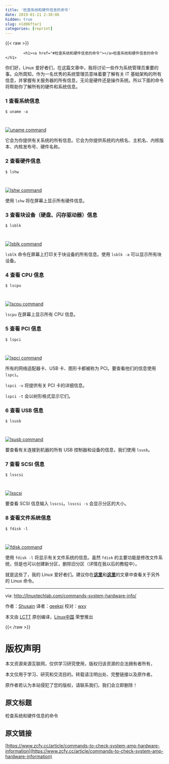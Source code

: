 ```yaml
---
title: '检查系统和硬件信息的命令' 
date: 2019-01-21 2:30:06
hidden: true
slug: nld06ftar1
categories: [reprint]
---
```


{{< raw >}}

            <h1><a href="#检查系统和硬件信息的命令"></a>检查系统和硬件信息的命令</h1>
<p>你们好，Linux 爱好者们，在这篇文章中，我将讨论一些作为系统管理员重要的事。众所周知，作为一名优秀的系统管理员意味着要了解有关 IT 基础架构的所有信息，并掌握有关服务器的所有信息，无论是硬件还是操作系统。所以下面的命令将帮助你了解所有的硬件和系统信息。</p>
<h3><a href="#1-查看系统信息"></a>1 查看系统信息</h3>
<pre><code class="hljs shell"><span class="hljs-meta">$</span><span class="bash"> uname -a</span>

</code></pre><p><a href="https://camo.githubusercontent.com/69f3561ecbb1cbc2a09f23cddbddaff07d5f232c/68747470733a2f2f69302e77702e636f6d2f6c696e7578746563686c61622e636f6d2f77702d636f6e74656e742f75706c6f6164732f323031372f30322f756e616d652e6a70673f726573697a653d3636342532433639"><img src="https://p0.ssl.qhimg.com/t01cd1f857ea01e88fa.jpg" alt="uname command"></a></p>
<p>它会为你提供有关系统的所有信息。它会为你提供系统的内核名、主机名、内核版本、内核发布号、硬件名称。</p>
<h3><a href="#2-查看硬件信息"></a>2 查看硬件信息</h3>
<pre><code class="hljs shell"><span class="hljs-meta">$</span><span class="bash"> lshw</span>

</code></pre><p><a href="https://camo.githubusercontent.com/f232464e868abef656eedd3ca6002130abaefb42/68747470733a2f2f69322e77702e636f6d2f6c696e7578746563686c61622e636f6d2f77702d636f6e74656e742f75706c6f6164732f323031372f30322f6c7368772e6a70673f726573697a653d363431253243333836"><img src="https://p0.ssl.qhimg.com/t018c2b01c6d8f85208.jpg" alt="lshw command"></a></p>
<p>使用 <code>lshw</code> 将在屏幕上显示所有硬件信息。</p>
<h3><a href="#3-查看块设备硬盘闪存驱动器信息"></a>3 查看块设备（硬盘、闪存驱动器）信息</h3>
<pre><code class="hljs shell"><span class="hljs-meta">$</span><span class="bash"> lsblk</span>

</code></pre><p><a href="https://camo.githubusercontent.com/30270f65351cb7974a35ed9ede78ed54166a4239/68747470733a2f2f69312e77702e636f6d2f6c696e7578746563686c61622e636f6d2f77702d636f6e74656e742f75706c6f6164732f323031372f30322f6c73626c6b2e6a70673f726573697a653d363436253243313632"><img src="https://p0.ssl.qhimg.com/t010a8a917cd859bbd8.jpg" alt="lsblk command"></a></p>
<p><code>lsblk</code> 命令在屏幕上打印关于块设备的所有信息。使用 <code>lsblk -a</code> 可以显示所有块设备。</p>
<h3><a href="#4-查看-cpu-信息"></a>4 查看 CPU 信息</h3>
<pre><code class="hljs shell"><span class="hljs-meta">$</span><span class="bash"> lscpu</span>

</code></pre><p><a href="https://camo.githubusercontent.com/fe069b1b70c15d0ac3efc3d2a8c86440fa8e2480/68747470733a2f2f69322e77702e636f6d2f6c696e7578746563686c61622e636f6d2f77702d636f6e74656e742f75706c6f6164732f323031372f30322f6c736370752e6a70673f726573697a653d363433253243323136"><img src="https://p0.ssl.qhimg.com/t01436f274f3eb236a6.jpg" alt="lscpu command"></a></p>
<p><code>lscpu</code> 在屏幕上显示所有 CPU 信息。</p>
<h3><a href="#5-查看-pci-信息"></a>5 查看 PCI 信息</h3>
<pre><code class="hljs shell"><span class="hljs-meta">$</span><span class="bash"> lspci</span>

</code></pre><p><a href="https://camo.githubusercontent.com/63c4b0fc23c54a8d0c2abea3c370f28b9b031bf5/68747470733a2f2f69302e77702e636f6d2f6c696e7578746563686c61622e636f6d2f77702d636f6e74656e742f75706c6f6164732f323031372f30322f6c737063692e6a70673f726573697a653d363434253243323338"><img src="https://p0.ssl.qhimg.com/t0150bac859d8acc342.jpg" alt="lspci command"></a></p>
<p>所有的网络适配器卡、USB 卡、图形卡都被称为 PCI。要查看他们的信息使用 <code>lspci</code>。</p>
<p><code>lspci -v</code> 将提供有关 PCI 卡的详细信息。</p>
<p><code>lspci -t</code> 会以树形格式显示它们。</p>
<h3><a href="#6-查看-usb-信息"></a>6 查看 USB 信息</h3>
<pre><code class="hljs shell"><span class="hljs-meta">$</span><span class="bash"> lsusb</span>

</code></pre><p><a href="https://camo.githubusercontent.com/d4ac2604808dc0ed573c07ae0f84e3e181c8ae87/68747470733a2f2f69322e77702e636f6d2f6c696e7578746563686c61622e636f6d2f77702d636f6e74656e742f75706c6f6164732f323031372f30322f6c737573622e6a70673f726573697a653d3634352532433337"><img src="https://p0.ssl.qhimg.com/t01213fc4ff7eb345da.jpg" alt="lsusb command"></a></p>
<p>要查看有关连接到机器的所有 USB 控制器和设备的信息，我们使用 <code>lsusb</code>。</p>
<h3><a href="#7-查看-scsi-信息"></a>7 查看 SCSI 信息</h3>
<pre><code class="hljs shell"><span class="hljs-meta">$</span><span class="bash"> lsscsi</span>

</code></pre><p><a href="https://camo.githubusercontent.com/0a4056fb40c791efa437461dae497a31107d0bb4/68747470733a2f2f69322e77702e636f6d2f6c696e7578746563686c61622e636f6d2f77702d636f6e74656e742f75706c6f6164732f323031372f30322f6c73736373692e6a70673f726573697a653d363339253243313130"><img src="https://p0.ssl.qhimg.com/t017dacf77b32b48192.jpg" alt="lsscsi"></a></p>
<p>要查看 SCSI 信息输入 <code>lsscsi</code>。<code>lsscsi -s</code> 会显示分区的大小。</p>
<h3><a href="#8-查看文件系统信息"></a>8 查看文件系统信息</h3>
<pre><code class="hljs shell"><span class="hljs-meta">$</span><span class="bash"> fdisk -l</span>

</code></pre><p><a href="https://camo.githubusercontent.com/b8fd6fdd322c2772567613ab5bb8d69bf7e37cb1/68747470733a2f2f69322e77702e636f6d2f6c696e7578746563686c61622e636f6d2f77702d636f6e74656e742f75706c6f6164732f323031372f30322f666469736b2e6a70673f726573697a653d363536253243333335"><img src="https://p0.ssl.qhimg.com/t010d09f1d9f4bd3d43.jpg" alt="fdisk command"></a></p>
<p>使用 <code>fdisk -l</code> 将显示有关文件系统的信息。虽然 <code>fdisk</code> 的主要功能是修改文件系统，但是也可以创建新分区，删除旧分区（详情在我以后的教程中）。</p>
<p>就是这些了，我的 Linux 爱好者们。建议你在<strong><a href="http://linuxtechlab.com/linux-commands-beginners-part-1/">这里</a></strong>和<strong><a href="http://linuxtechlab.com/linux-commands-beginners-part-2/">这里</a></strong>的文章中查看关于另外的 Linux 命令。</p>
<hr>
<p>via: <a href="http://linuxtechlab.com/commands-system-hardware-info/">http://linuxtechlab.com/commands-system-hardware-info/</a></p>
<p>作者：<a href="http://linuxtechlab.com/author/shsuain/">Shusain</a> 译者：<a href="https://github.com/geekpi">geekpi</a> 校对：<a href="https://github.com/wxy">wxy</a></p>
<p>本文由 <a href="https://github.com/LCTT/TranslateProject">LCTT</a> 原创编译，<a href="https://linux.cn/">Linux中国</a> 荣誉推出</p>

          
{{< /raw >}}

# 版权声明
本文资源来源互联网，仅供学习研究使用，版权归该资源的合法拥有者所有，

本文仅用于学习、研究和交流目的。转载请注明出处、完整链接以及原作者。

原作者若认为本站侵犯了您的版权，请联系我们，我们会立即删除！

## 原文标题
检查系统和硬件信息的命令

## 原文链接
[https://www.zcfy.cc/article/commands-to-check-system-amp-hardware-information](https://www.zcfy.cc/article/commands-to-check-system-amp-hardware-information)

